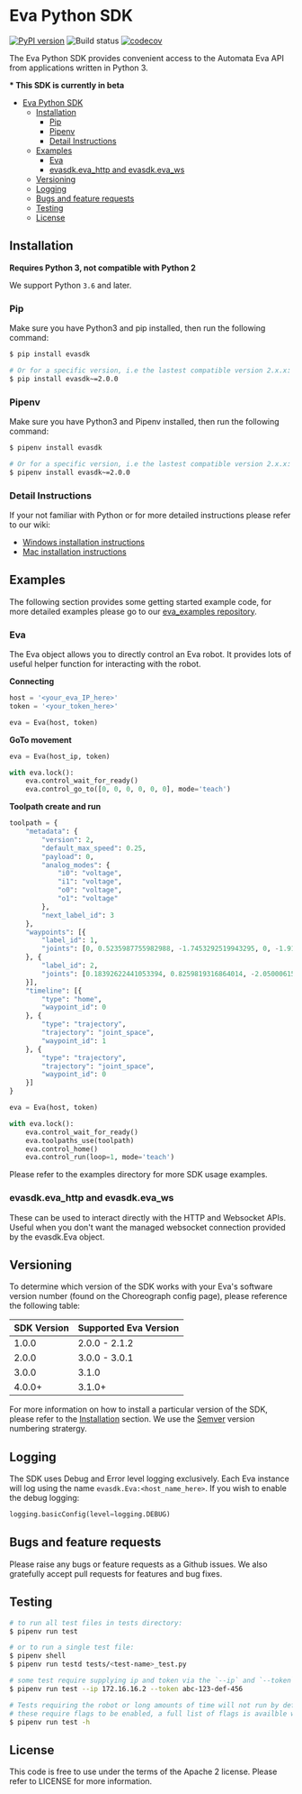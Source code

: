 # Eva Python SDK

[![PyPI version](https://badge.fury.io/py/evasdk.svg)](https://badge.fury.io/py/evasdk) ![Build status](https://github.com/automata-tech/eva_python_sdk/workflows/Build%20and%20test/badge.svg) [![codecov](https://codecov.io/gh/automata-tech/eva_python_sdk/branch/development/graph/badge.svg)](https://codecov.io/gh/automata-tech/eva_python_sdk)

The Eva Python SDK provides convenient access to the Automata Eva API from applications written in Python 3.

__* This SDK is currently in beta__

- [Eva Python SDK](#eva-python-sdk)
  - [Installation](#installation)
    - [Pip](#pip)
    - [Pipenv](#pipenv)
    - [Detail Instructions](#detail-instructions)
  - [Examples](#examples)
    - [Eva](#eva)
    - [evasdk.eva_http and evasdk.eva_ws](#evasdkeva_http-and-evasdkeva_ws)
  - [Versioning](#versioning)
  - [Logging](#logging)
  - [Bugs and feature requests](#bugs-and-feature-requests)
  - [Testing](#testing)
  - [License](#license)

## Installation

__Requires Python 3, not compatible with Python 2__

We support Python `3.6` and later.

### Pip

Make sure you have Python3 and pip installed, then run the following command:

```bash
$ pip install evasdk

# Or for a specific version, i.e the lastest compatible version 2.x.x:
$ pip install evasdk~=2.0.0
```

### Pipenv

Make sure you have Python3 and Pipenv installed, then run the following command:

```bash
$ pipenv install evasdk

# Or for a specific version, i.e the lastest compatible version 2.x.x:
$ pipenv install evasdk~=2.0.0
```

### Detail Instructions

If your not familiar with Python or for more detailed instructions please refer to our wiki:

- [Windows installation instructions](https://github.com/automata-tech/eva_python_sdk/wiki/Windows-Installation)
- [Mac installation instructions](https://github.com/automata-tech/eva_python_sdk/wiki/Mac-Installation)

## Examples

The following section provides some getting started example code, for more detailed examples please go to our [eva_examples repository](https://github.com/automata-tech/eva_examples).

### Eva

The Eva object allows you to directly control an Eva robot. It provides lots of useful helper function for interacting with the robot.

**Connecting**

```python
host = '<your_eva_IP_here>'
token = '<your_token_here>'

eva = Eva(host, token)
```

**GoTo movement**

```python
eva = Eva(host_ip, token)

with eva.lock():
    eva.control_wait_for_ready()
    eva.control_go_to([0, 0, 0, 0, 0, 0], mode='teach')
```

**Toolpath create and run**

```python
toolpath = {
    "metadata": {
        "version": 2,
        "default_max_speed": 0.25,
        "payload": 0,
        "analog_modes": {
            "i0": "voltage",
            "i1": "voltage",
            "o0": "voltage",
            "o1": "voltage"
        },
        "next_label_id": 3
    },
    "waypoints": [{
        "label_id": 1,
        "joints": [0, 0.5235987755982988, -1.7453292519943295, 0, -1.9198621771937625, 0]
    }, {
        "label_id": 2,
        "joints": [0.18392622441053394, 0.8259819316864014, -2.050006151199341, 0.1785774528980255, -1.6037521743774412, -0.549331545829773]
    }],
    "timeline": [{
        "type": "home",
        "waypoint_id": 0
    }, {
        "type": "trajectory",
        "trajectory": "joint_space",
        "waypoint_id": 1
    }, {
        "type": "trajectory",
        "trajectory": "joint_space",
        "waypoint_id": 0
    }]
}

eva = Eva(host, token)

with eva.lock():
    eva.control_wait_for_ready()
    eva.toolpaths_use(toolpath)
    eva.control_home()
    eva.control_run(loop=1, mode='teach')
```

Please refer to the examples directory for more SDK usage examples.

### evasdk.eva_http and evasdk.eva_ws

These can be used to interact directly with the HTTP and Websocket APIs. Useful when you don't want the managed websocket connection provided by the evasdk.Eva object.

## Versioning

To determine which version of the SDK works with your Eva's software version number (found on the Choreograph config page), please reference the following table:

| SDK Version   | Supported Eva Version |
| ------------- | --------------------- |
| 1.0.0         | 2.0.0 - 2.1.2         |
| 2.0.0         | 3.0.0 - 3.0.1         |
| 3.0.0         | 3.1.0                 |
| 4.0.0+        | 3.1.0+                |

For more information on how to install a particular version of the SDK, please refer to the [Installation](#Installation) section. We use the [Semver](https://semver.org/) version numbering stratergy.

## Logging

The SDK uses Debug and Error level logging exclusively. Each Eva instance will log using the name `evasdk.Eva:<host_name_here>`. If you wish to enable the debug logging:

```python
logging.basicConfig(level=logging.DEBUG)
```

## Bugs and feature requests

Please raise any bugs or feature requests as a Github issues. We also gratefully accept pull requests for features and bug fixes.

## Testing

```bash
# to run all test files in tests directory:
$ pipenv run test

# or to run a single test file:
$ pipenv shell
$ pipenv run testd tests/<test-name>_test.py

# some test require supplying ip and token via the `--ip` and `--token` arguements:
$ pipenv run test --ip 172.16.16.2 --token abc-123-def-456

# Tests requiring the robot or long amounts of time will not run by default,
# these require flags to be enabled, a full list of flags is availble with the help flag:
$ pipenv run test -h
```

## License

This code is free to use under the terms of the Apache 2 license. Please refer to LICENSE for more information.

